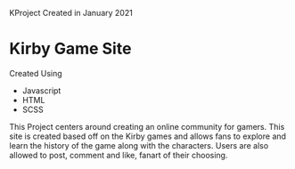 KProject Created in January 2021
<h1> Kirby Game Site </h1>



<p>Created Using<p>

<ul>
  <li>Javascript</li>
  <li> HTML </li>
  <li> SCSS </li>
</ul>

<p> This Project centers around  creating an online community for gamers. This site is created based off on the Kirby games and allows fans to explore and learn the history of the game along with the characters. 
 Users are also allowed to post, comment and like, fanart of their choosing. </p>
